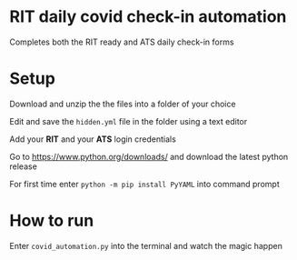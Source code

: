 # RIT daily covid check-in automation
Completes both the RIT ready and ATS daily check-in forms

# Setup
Download and unzip the the files into a folder of your choice

Edit and save the `hidden.yml` file in the folder using a text editor

Add your **RIT** and your **ATS** login credentials

Go to https://www.python.org/downloads/ and download the latest python release

For first time enter `python -m pip install PyYAML` into command prompt 

# How to run
Enter `covid_automation.py` into the terminal and watch the magic happen
